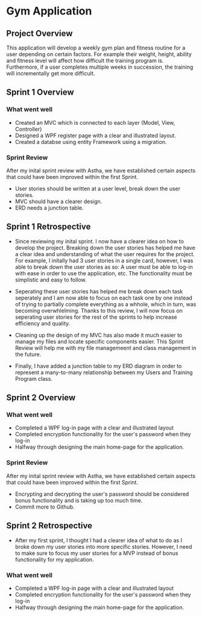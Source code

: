 # Gym Application

## Project Overview 
This application will develop a weekly gym plan and fitness routine for a user depending on certain factors. For example their weight, height, ability and fitness level will affect how difficult the training program is. Furthermore, if a user completes multiple weeks in succession, the training will incrementally get more difficult.

## Sprint 1 Overview  

### What went well
- Created an MVC which is connected to each layer (Model, View, Controller)
- Designed a WPF register page with a clear and illustrated layout.
- Created a databse using entity Framework using a migration.

### Sprint Review
After my inital sprint review with Astha, we have established certain aspects that could have been improved within the first Sprint.
- User stories should be written at a user level, break down the user stories.
- MVC should have a clearer design.
- ERD needs a junction table.

## Sprint 1 Retrospective 

- Since reviewing my inital sprint. I now have a clearer idea on how to develop the project. Breaking down the user stories has helped me have a clear idea and understanding of what the user requires for the project. For example, I initally had 3 user stories in a single card, however, I was able to break down the user stories as so: A user must be able to log-in with ease in order to use the application, etc. The functionality must be simplistic and easy to follow. 

- Seperating these user stories has helped me break down each task seperately and I am now able to focus on each task one by one instead of trying to partially complete everything as a whhole, which in turn, was becoming overwhlelming. Thanks to this review, I will now focus on seperating user stories for the rest of the sprints to help increase efficiency and quality.

- Cleaning up the design of my MVC has also made it much easier to manage my files and locate specific components easier. This Sprint Review will help me with my file managemeent and class management in the future.

- Finally, I have added a junction table to my ERD diagram in order to represent a many-to-many relationship between my Users and Training Program class.

## Sprint 2 Overview  

### What went well
- Completed a WPF log-in page with a clear and illustrated layout 
- Completed encryption functionality for the user's password when they log-in
- Halfway through designing the main home-page for the application.

### Sprint Review
After my inital sprint review with Astha, we have established certain aspects that could have been improved within the first Sprint.
- Encrypting and decrypting the user's password should be considered bonus functionality and is taking up too much time.
- Commit more to Github.

## Sprint 2 Retrospective
- After my first sprint, I thought I had a clearer idea of what to do as I broke down my user stories into more specific stories. However, I need to make sure to focus my user stories for a MVP instead of bonus functionality for my application. 

### What went well
- Completed a WPF log-in page with a clear and illustrated layout 
- Completed encryption functionality for the user's password when they log-in
- Halfway through designing the main home-page for the application.

